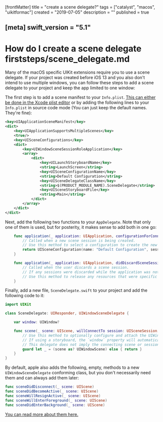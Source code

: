 [frontMatter]
title = "create a scene delegate?"
tags = ["catalyst", "macos", "uikitformac"]
created = "2019-07-05"
description = ""
published = true

[meta]
swift_version = "5.1"
---


# How do I create a scene delegate firststeps/scene_delegate.md

Many of the macOS specific UIKit extensions require you to use a scene delegate. If your project was created before iOS 13 and you also don't intend to use multiple windows, you can follow these steps to add a scene delegate to your project and keep the app limited to one window:

The first step is to add a scene manifest to your `Info.plist`. [This can either be done in the Xcode plist editor](/img-content/catalyst/scene_manifest.png) or by adding the following lines to your `Info.plist` in source code mode (You can just keep the default names. They're fine):

``` XML
<key>UIApplicationSceneManifest</key>
<dict>
	<key>UIApplicationSupportsMultipleScenes</key>
	<true/>
	<key>UISceneConfigurations</key>
	<dict>
		<key>UIWindowSceneSessionRoleApplication</key>
		<array>
			<dict>
				<key>UILaunchStoryboardName</key>
				<string>LaunchScreen</string>
				<key>UISceneConfigurationName</key>
				<string>Default Configuration</string>
				<key>UISceneDelegateClassName</key>
				<string>$(PRODUCT_MODULE_NAME).SceneDelegate</string>
				<key>UISceneStoryboardFile</key>
				<string>Main</string>
			</dict>
		</array>
	</dict>
</dict>
```

Next, add the following two functions to your `AppDelegate`. Note that only one of them is used, but for posterity, it makes sense to add both in one go:

``` swift
    func application(_ application: UIApplication, configurationForConnecting connectingSceneSession: UISceneSession, options: UIScene.ConnectionOptions) -> UISceneConfiguration {
        // Called when a new scene session is being created.
        // Use this method to select a configuration to create the new scene with.
        return UISceneConfiguration(name: "Default Configuration", sessionRole: connectingSceneSession.role)
    }

    func application(_ application: UIApplication, didDiscardSceneSessions sceneSessions: Set<UISceneSession>) {
        // Called when the user discards a scene session.
        // If any sessions were discarded while the application was not running, this will be called shortly after application:didFinishLaunchingWithOptions.
        // Use this method to release any resources that were specific to the discarded scenes, as they will not return.
    }
```

Finally, add a new file, `SceneDelegate.swift` to your project and add the following code to it:

``` swift
import UIKit

class SceneDelegate: UIResponder, UIWindowSceneDelegate {

    var window: UIWindow?

    func scene(_ scene: UIScene, willConnectTo session: UISceneSession, options connectionOptions: UIScene.ConnectionOptions) {
        // Use this method to optionally configure and attach the UIWindow `window` to the provided UIWindowScene `scene`.
        // If using a storyboard, the `window` property will automatically be initialized and attached to the scene.
        // This delegate does not imply the connecting scene or session are new (see `application:configurationForConnectingSceneSession` instead).
        guard let _ = (scene as? UIWindowScene) else { return }
    }
}
```

By default, apple also adds the following, empty, methods to a new `UIWindowSceneDelegate` conforming class, but you don't necessarily need them and can always add them later:

``` swift
func sceneDidDisconnect(_ scene: UIScene)
func sceneDidBecomeActive(_ scene: UIScene)
func sceneWillResignActive(_ scene: UIScene)
func sceneWillEnterForeground(_ scene: UIScene)
func sceneDidEnterBackground(_ scene: UIScene)
```

[You can read more about them here.](https://developer.apple.com/documentation/uikit/uiscenedelegate?language=objc)
